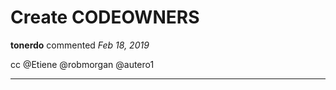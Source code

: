 # Create CODEOWNERS

**tonerdo** commented *Feb 18, 2019*

cc @Etiene @robmorgan @autero1 
<br />
***



